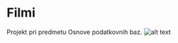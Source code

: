 # Filmi
Projekt pri predmetu Osnove podatkovnih baz.
![alt text](https://github.com/anamkravanja/Filmi/blob/master/Diagram2.jpg)
